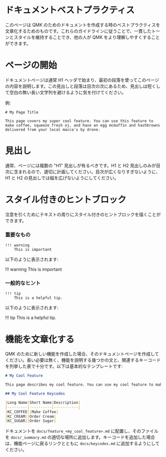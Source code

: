# ドキュメントベストプラクティス

<!---
  original document: 0.10.33:docs/documentation_best_practices.md
  git diff 0.10.33 HEAD -- docs/documentation_best_practices.md | cat
-->

このページは QMK のためのドキュメントを作成する時のベストプラクティスを文章化するためのものです。これらのガイドラインに従うことで、一貫したトーンとスタイルを維持することでき、他の人が QMK をより理解しやすくすることができます。

# ページの開始

ドキュメントページは通常 H1 ヘッダで始まり、最初の段落を使ってこのページの内容を説明します。この見出しと段落は目次の次にあるため、見出しは短くして空白の無い長い文字列を避けるように気を付けてください。

例:

```
# My Page Title

This page covers my super cool feature. You can use this feature to make coffee, squeeze fresh oj, and have an egg mcmuffin and hashbrowns delivered from your local macca's by drone.
```

# 見出し

通常、ページには複数の "H1" 見出しが有るべきです。H1 と H2 見出しのみが目次に含まれるので、適切に計画してください。目次が広くなりすぎないように、H1 と H2 の見出しでは幅を広げないようにしてください。

# スタイル付きのヒントブロック

注意を引くためにテキストの周りにスタイル付きのヒントブロックを描くことができます。

### 重要なもの

```
!!! warning
    This is important
```

以下のように表示されます:

!!! warning
    This is important

### 一般的なヒント

```
!!! tip
    This is a helpful tip.
```

以下のように表示されます:

!!! tip
    This is a helpful tip.


# 機能を文章化する

QMK のために新しい機能を作成した場合、そのドキュメントページを作成してください。長い必要は無く、機能を説明する幾つかの文と、関連するキーコードを列挙した表で十分です。以下は基本的なテンプレートです:

```markdown
# My Cool Feature

This page describes my cool feature. You can use my cool feature to make coffee and order cream and sugar to be delivered via drone.

## My Cool Feature Keycodes

|Long Name|Short Name|Description|
|---------|----------|-----------|
|KC_COFFEE||Make Coffee|
|KC_CREAM||Order Cream|
|KC_SUGAR||Order Sugar|
```

ドキュメントを `docs/feature_<my_cool_feature>.md` に配置し、そのファイルを `docs/_summary.md` の適切な場所に追加します。キーコードを追加した場合は、機能ページに戻るリンクとともに `docs/keycodes.md` に追加するようにしてください。
